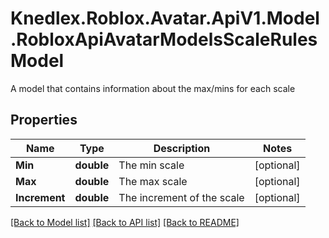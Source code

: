 # Knedlex.Roblox.Avatar.ApiV1.Model.RobloxApiAvatarModelsScaleRulesModel
A model that contains information about the max/mins for each scale

## Properties

Name | Type | Description | Notes
------------ | ------------- | ------------- | -------------
**Min** | **double** | The min scale | [optional] 
**Max** | **double** | The max scale | [optional] 
**Increment** | **double** | The increment of the scale | [optional] 

[[Back to Model list]](../README.md#documentation-for-models) [[Back to API list]](../README.md#documentation-for-api-endpoints) [[Back to README]](../README.md)

